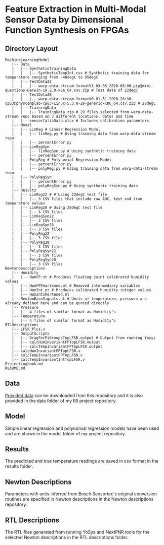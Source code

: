 # Feature Extraction in Multi-Modal Sensor Data by Dimensional Function Synthesis on FPGAs

## Directory Layout
```
MachineLearningModel
   |-- Data
   |   |-- SyntheticTrainingData
   |   |   |-- SyntheticTempInt.csv # Synthetic training data for temperature ranging from -40degC to 85degC
   |   |-- TestData22
   |   |   |-- warp-data-stream-formatV1-03-05-2020-08:00-pip@mini-questions-Darwin-19.2.0-x86_64.csv.zip # Test data of 22degC 
   |   |-- TestData28
   |   |   |-- warp-data-stream-formatV0-01-31-2020-20:00-cpu3@physcomplab-cpu3-Linux-5.3.0-28-generic-x86_64.csv.zip # 28degC
   |   |-- TrainingData
   |   |   |-- TrainingData.zip # 29 files selected from warp-data-stream repo based on 3 different locations, dates and time 
   |   |-- sensorCalibData.xlsx # Includes calibration parameters
   |-- Model
   |   |-- LinReg # Linear Regression Model
   |   |   |-- linReg.py # Using training data from warp-data-stream repo
   |   |   |-- percentError.py
   |   |-- LinRegSyn
   |   |   |-- linRegSyn.py # Using synthetic training data 
   |   |   |-- percentError.py
   |   |-- PolyReg # Polynomial Regression Model
   |   |   |-- percentError.py 
   |   |   |-- polyReg.py # Using training data from warp-data-stream repo
   |   |-- PolyRegSyn
   |   |   |-- percentError.py
   |   |   |-- polyRegSyn.py # Using synthetic training data 
   |-- Results
   |   |-- LinReg22 # # Using 22degC test file
   |   |   |-- 3 CSV files that include raw ADC, test and true temperature values 
   |   |-- LinReg28 # Using 28degC test file
   |   |   |-- 3 CSV files 
   |   |-- LinRegSyn22
   |   |   |-- 3 CSV files 
   |   |-- LinRegSyn28
   |   |   |-- 3 CSV files 
   |   |-- PolyReg22
   |   |   |-- 3 CSV files 
   |   |-- PolyReg28
   |   |   |-- 3 CSV files 
   |   |-- PolyRegSyn22
   |   |   |-- 3 CSV files 
   |   |-- PolyRegSyn28
   |   |   |-- 3 CSV files 
NewtonDescriptions
   |-- Humidity
   |   |-- HumFP.nt # Produces floating point calibrated humidity values
   |   |-- HumFPShortened.nt # Removed intermediary variables
   |   |-- HumInt.nt # Produces calibrated humidity integer values
   |   |-- HumIntShortened.nt
   |-- NewtonBaseSignals.nt # Units of temperature, pressure are already defined here and can be quoted directly
   |-- Pressure
   |   |-- 4 files of similar format as Humidity's
   |-- Temperature
   |   |-- 4 files of similar format as Humidity's
RTLDescriptions
   |-- LFSR_Plus.v
   |-- OutputScripts
   |   |-- DragForPiGroupsTopLFSR.output # Output from running Yosys
   |   |-- calcHumInvariantFPTopLFSR.output
   |   |-- calcTempInvariantFPTopLFSR.output
   |-- calcHumInvariantFPTopLFSR.v
   |-- calcTempInvariantFPTopLFSR.v
   |-- calcTempInvariantIntTopLFSR.v
ProjectLogbook.md
README.md
```

## Data

[Provided data](https://github.com/physical-computation/Warp-data-stream) can be downloaded from this repository and it is also provided in the data folder of my IIB project repository.

## Model

Simple linear regression and polynomial regression models have been used and are shown in the model folder of my project repository.

## Results

The predicted and true temperature readings are saved in csv format in the results folder.

## Newton Descriptions

Parameters with units inferred from Bosch Sensortec's original conversion routines are specified in Newton descriptions in the Newton descriptions repository.

## RTL Descriptions

The RTL files generated from running YoSys and NextPNR tools for the selected Newton descriptions in the RTL descriptions folder. 
